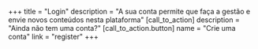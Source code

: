+++
title = "Login"
description = "A sua conta permite que faça a gestão e envie novos conteúdos nesta plataforma"
[call_to_action]
    description = "Ainda não tem uma conta?"
    [call_to_action.button]
        name = "Crie uma conta"
        link = "register"
+++